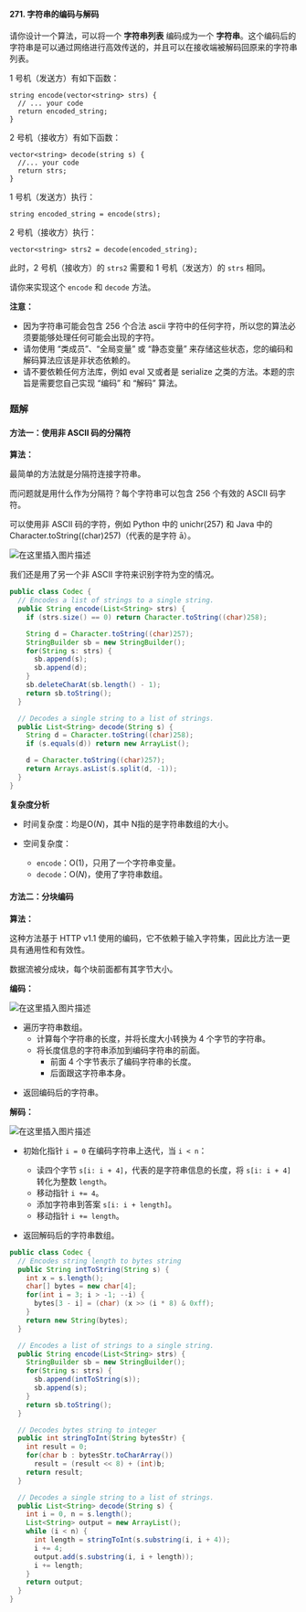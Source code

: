 #### 271. 字符串的编码与解码

请你设计一个算法，可以将一个 **字符串列表** 编码成为一个 **字符串**。这个编码后的字符串是可以通过网络进行高效传送的，并且可以在接收端被解码回原来的字符串列表。

1 号机（发送方）有如下函数：

```shell
string encode(vector<string> strs) {
  // ... your code
  return encoded_string;
}
```

2 号机（接收方）有如下函数：

```shell
vector<string> decode(string s) {
  //... your code
  return strs;
}
```

1 号机（发送方）执行：

```shell
string encoded_string = encode(strs);
```

2 号机（接收方）执行：

```shell
vector<string> strs2 = decode(encoded_string);
```

此时，2 号机（接收方）的 `strs2` 需要和 1 号机（发送方）的 `strs` 相同。

请你来实现这个 `encode` 和 `decode` 方法。

**注意：**

* 因为字符串可能会包含 256 个合法 ascii 字符中的任何字符，所以您的算法必须要能够处理任何可能会出现的字符。
* 请勿使用 “类成员”、“全局变量” 或 “静态变量” 来存储这些状态，您的编码和解码算法应该是非状态依赖的。
* 请不要依赖任何方法库，例如 eval 又或者是 serialize 之类的方法。本题的宗旨是需要您自己实现 “编码” 和 “解码” 算法。

### 题解

#### 方法一：使用非 ASCII 码的分隔符

**算法：**

最简单的方法就是分隔符连接字符串。

而问题就是用什么作为分隔符？每个字符串可以包含 256 个有效的 ASCII 码字符。

可以使用非 ASCII 码的字符，例如 Python 中的 unichr(257) 和 Java 中的 Character.toString((char)257)（代表的是字符 ā）。

![在这里插入图片描述](http://gitlab.wsh-study.com/xp-study/LeeteCode/-/blob/master/字符串相关/images/字符串的编码与解码/1.jpg)

我们还是用了另一个非 ASCII 字符来识别字符为空的情况。

```java
public class Codec {
  // Encodes a list of strings to a single string.
  public String encode(List<String> strs) {
    if (strs.size() == 0) return Character.toString((char)258);

    String d = Character.toString((char)257);
    StringBuilder sb = new StringBuilder();
    for(String s: strs) {
      sb.append(s);
      sb.append(d);
    }
    sb.deleteCharAt(sb.length() - 1);
    return sb.toString();
  }

  // Decodes a single string to a list of strings.
  public List<String> decode(String s) {
    String d = Character.toString((char)258);
    if (s.equals(d)) return new ArrayList();

    d = Character.toString((char)257);
    return Arrays.asList(s.split(d, -1));
  }
}
```

**复杂度分析**

* 时间复杂度：均是O(*N*)，其中 N指的是字符串数组的大小。

* 空间复杂度：
  * `encode`：O(1)，只用了一个字符串变量。
  * `decode`：O(*N*)，使用了字符串数组。

#### 方法二：分块编码

**算法：**

这种方法基于 HTTP v1.1 使用的编码，它不依赖于输入字符集，因此比方法一更具有通用性和有效性。

数据流被分成块，每个块前面都有其字节大小。

**编码：**

![在这里插入图片描述](http://gitlab.wsh-study.com/xp-study/LeeteCode/-/blob/master/字符串相关/images/字符串的编码与解码/2.jpg)

* 遍历字符串数组。
  * 计算每个字符串的长度，并将长度大小转换为 4 个字节的字符串。
  * 将长度信息的字符串添加到编码字符串的前面。
    * 前面 4 个字节表示了编码字符串的长度。
    * 后面跟这字符串本身。

- 返回编码后的字符串。

**解码：**

![在这里插入图片描述](http://gitlab.wsh-study.com/xp-study/LeeteCode/-/blob/master/字符串相关/images/字符串的编码与解码/3.jpg)

* 初始化指针 `i = 0` 在编码字符串上迭代，当 `i < n`：
  * 读四个字节 `s[i: i + 4]`，代表的是字符串信息的长度，将 `s[i: i + 4]` 转化为整数 `length`。
  * 移动指针 `i += 4`。
  * 添加字符串到答案 `s[i: i + length]`。
  * 移动指针 `i += length`。

* 返回解码后的字符串数组。

```java
public class Codec {
  // Encodes string length to bytes string
  public String intToString(String s) {
    int x = s.length();
    char[] bytes = new char[4];
    for(int i = 3; i > -1; --i) {
      bytes[3 - i] = (char) (x >> (i * 8) & 0xff);
    }
    return new String(bytes);
  }

  // Encodes a list of strings to a single string.
  public String encode(List<String> strs) {
    StringBuilder sb = new StringBuilder();
    for(String s: strs) {
      sb.append(intToString(s));
      sb.append(s);
    }
    return sb.toString();
  }

  // Decodes bytes string to integer
  public int stringToInt(String bytesStr) {
    int result = 0;
    for(char b : bytesStr.toCharArray())
      result = (result << 8) + (int)b;
    return result;
  }

  // Decodes a single string to a list of strings.
  public List<String> decode(String s) {
    int i = 0, n = s.length();
    List<String> output = new ArrayList();
    while (i < n) {
      int length = stringToInt(s.substring(i, i + 4));
      i += 4;
      output.add(s.substring(i, i + length));
      i += length;
    }
    return output;
  }
}
```

